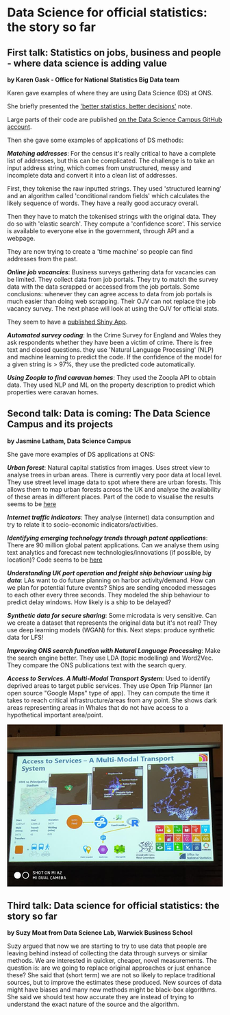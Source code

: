 Data Science for official statistics: the story so far
======================================================

First talk: Statistics on jobs, business and people - where data science is adding value
----------------------------------------------------------------------------------------

**by Karen Gask - Office for National Statistics Big Data team**

Karen gave examples of where they are using Data Science (DS) at ONS.

She briefly presented the ['better statistics, better
decisions'](https://gss.civilservice.gov.uk/wp-content/uploads/2012/12/Better-Statistics-Better-Decisions.pdf)
note.

Large parts of their code are published [on the Data Science Campus
GitHub account](https://github.com/datasciencecampus).

Then she gave some examples of applications of DS methods:

***Matching addresses***: For the census it's really critical to have a
complete list of addresses, but this can be complicated. The challenge
is to take an input address string, which comes from unstructured, messy
and incomplete data and convert it into a clean list of addresses.

First, they tokenise the raw inputted strings. They used 'structured
learning' and an algorithm called 'conditional random fields' which
calculates the likely sequence of words. They have a really good
accuracy overall.

Then they have to match the tokenised strings with the original data.
They do so with 'elastic search'. They compute a 'confidence score'.
This service is available to everyone else in the government, through
API and a webpage.

They are now trying to create a 'time machine' so people can find
addresses from the past.

***Online job vacancies***: Business surveys gathering data for
vacancies can be limited. They collect data from job portals. They try
to match the survey data with the data scrapped or accessed from the job
portals. Some conclusions: whenever they can agree access to data from
job portals is much easier than doing web scrapping. Their OJV can not
replace the job vacancy survey. The next phase will look at using the
OJV for official stats.

They seem to have a [published Shiny
App](https://datasciencecampus.shinyapps.io/employmentProspects/).

***Automated survey coding***: In the Crime Survey for England and Wales
they ask respondents whether they have been a victim of crime. There is
free text and closed questions. they use 'Natural Language Processing'
(NLP) and machine learning to predict the code. If the confidence of the
model for a given string is &gt; 97%, they use the predicted code
automatically.

***Using Zoopla to find caravan homes***: They used the Zoopla API to
obtain data. They used NLP and ML on the property description to predict
which properties were caravan homes.

Second talk: Data is coming: The Data Science Campus and its projects
---------------------------------------------------------------------

**by Jasmine Latham, Data Science Campus**

She gave more examples of DS applications at ONS:

***Urban forest***: Natural capital statistics from images. Uses street
view to analyse trees in urban areas. There is currently very poor data
at local level. They use street level image data to spot where there are
urban forests. This allows them to map urban forests across the UK and
analyse the availability of these areas in different places. Part of the
code to visualise the results seems to be
[here](https://github.com/datasciencecampus/vegetation-deckgl)

***Internet traffic indicators***: They analyse (internet) data
consumption and try to relate it to socio-economic
indicators/activities.

***Identifying emerging technology trends through patent
applications***: There are 90 million global patent applications. Can we
analyse them using text analytics and forecast new
technologies/innovations (if possible, by location)? Code seems to be
[here](https://github.com/datasciencecampus/patent_app_detect)

***Understanding UK port operation and freight ship behaviour using big
data***: LAs want to do future planning on harbor activity/demand. How
can we plan for potential future events? Ships are sending encoded
messages to each other every three seconds. They modeled the ship
behaviour to predict delay windows. How likely is a ship to be delayed?

***Synthetic data for secure sharing***: Some microdata is very
sensitive. Can we create a dataset that represents the original data but
it's not real? They use deep learning models (WGAN) for this. Next
steps: produce synthetic data for LFS!

***Improving ONS search function with Natural Language Processing***:
Make the search engine better. They use LDA (topic modelling) and
Word2Vec. They compare the ONS publications text with the search query.

***Access to Services. A Multi-Modal Transport System***: Used to
identify deprived areas to target public services. They use Open Trip
Planner (an open source "Google Maps" type of app). They can compute the
time it takes to reach critical infrastructure/areas from any point. She
shows dark areas representing areas in Whales that do not have access to
a hypothetical important area/point.

![](https://github.com/JosepER/talks_and_presentations/blob/master/raw_rmd/images/181019_1.jpg)

Third talk: Data science for official statistics: the story so far
------------------------------------------------------------------

**by Suzy Moat from Data Science Lab, Warwick Business School**

Suzy argued that now we are starting to try to use data that people are
leaving behind instead of collecting the data through surveys or similar
methods. We are interested in quicker, cheaper, novel measurements. The
question is: are we going to replace original approaches or just enhance
these? She said that (short term) we are not so likely to replace
traditional sources, but to improve the estimates these produced. New
sources of data might have biases and many new methods might be
black-box algorithms. She said we should test how accurate they are
instead of trying to understand the exact nature of the source and the
algorithm.
